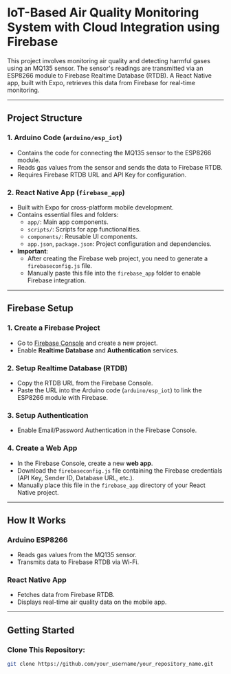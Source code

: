 # IoT-Based Air Quality Monitoring System with Cloud Integration using Firebase

This project involves monitoring air quality and detecting harmful gases using an MQ135 sensor. The sensor's readings are transmitted via an ESP8266 module to Firebase Realtime Database (RTDB). A React Native app, built with Expo, retrieves this data from Firebase for real-time monitoring.

---

## Project Structure

### 1. Arduino Code (`arduino/esp_iot`)
- Contains the code for connecting the MQ135 sensor to the ESP8266 module.
- Reads gas values from the sensor and sends the data to Firebase RTDB.
- Requires Firebase RTDB URL and API Key for configuration.

### 2. React Native App (`firebase_app`)
- Built with Expo for cross-platform mobile development.
- Contains essential files and folders:
  - `app/`: Main app components.
  - `scripts/`: Scripts for app functionalities.
  - `components/`: Reusable UI components.
  - `app.json`, `package.json`: Project configuration and dependencies.
- **Important**: 
  - After creating the Firebase web project, you need to generate a `firebaseconfig.js` file. 
  - Manually paste this file into the `firebase_app` folder to enable Firebase integration.

---

## Firebase Setup

### 1. Create a Firebase Project
- Go to [Firebase Console](https://console.firebase.google.com/) and create a new project.
- Enable **Realtime Database** and **Authentication** services.

### 2. Setup Realtime Database (RTDB)
- Copy the RTDB URL from the Firebase Console.
- Paste the URL into the Arduino code (`arduino/esp_iot`) to link the ESP8266 module with Firebase.

### 3. Setup Authentication
- Enable Email/Password Authentication in the Firebase Console.

### 4. Create a Web App
- In the Firebase Console, create a new **web app**.
- Download the `firebaseconfig.js` file containing the Firebase credentials (API Key, Sender ID, Database URL, etc.).
- Manually place this file in the `firebase_app` directory of your React Native project.

---

## How It Works

### **Arduino ESP8266**
- Reads gas values from the MQ135 sensor.
- Transmits data to Firebase RTDB via Wi-Fi.

### **React Native App**
- Fetches data from Firebase RTDB.
- Displays real-time air quality data on the mobile app.

---

## Getting Started

### Clone This Repository:
```bash
git clone https://github.com/your_username/your_repository_name.git

